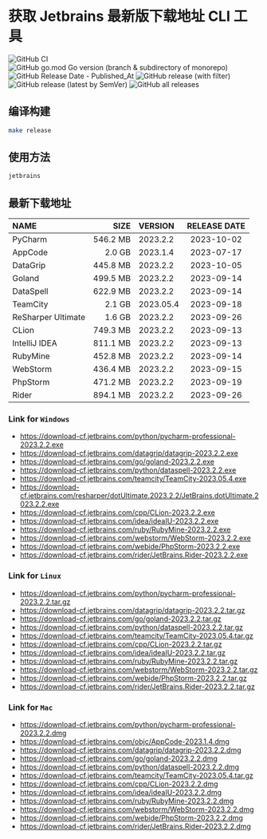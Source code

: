 # 获取 Jetbrains 最新版下载地址 CLI 工具

![GitHub CI](https://github.com/designinlife/jetbrains/actions/workflows/ci.yml/badge.svg)
![GitHub go.mod Go version (branch & subdirectory of monorepo)](https://img.shields.io/github/go-mod/go-version/designinlife/jetbrains/master)
![GitHub Release Date - Published_At](https://img.shields.io/github/release-date/designinlife/jetbrains)
![GitHub release (with filter)](https://img.shields.io/github/v/release/designinlife/jetbrains)
![GitHub release (latest by SemVer)](https://img.shields.io/github/downloads/designinlife/jetbrains/v1.1.6/total)
![GitHub all releases](https://img.shields.io/github/downloads/designinlife/jetbrains/total)

## 编译构建

```bash
make release
```

## 使用方法

```bash
jetbrains
```

## 最新下载地址

| NAME | SIZE | VERSION | RELEASE DATE |
| :-- | --: | :-- | :--: |
| PyCharm | 546.2 MB | 2023.2.2 | 2023-10-02 |
| AppCode | 2.0 GB | 2023.1.4 | 2023-07-17 |
| DataGrip | 445.8 MB | 2023.2.2 | 2023-10-05 |
| Goland | 499.5 MB | 2023.2.2 | 2023-09-14 |
| DataSpell | 622.9 MB | 2023.2.2 | 2023-09-14 |
| TeamCity | 2.1 GB | 2023.05.4 | 2023-09-18 |
| ReSharper Ultimate | 1.6 GB | 2023.2.2 | 2023-09-26 |
| CLion | 749.3 MB | 2023.2.2 | 2023-09-13 |
| IntelliJ IDEA | 811.1 MB | 2023.2.2 | 2023-09-13 |
| RubyMine | 452.8 MB | 2023.2.2 | 2023-09-14 |
| WebStorm | 436.4 MB | 2023.2.2 | 2023-09-15 |
| PhpStorm | 471.2 MB | 2023.2.2 | 2023-09-19 |
| Rider | 894.1 MB | 2023.2.2 | 2023-09-26 |

### Link for `Windows`

* <https://download-cf.jetbrains.com/python/pycharm-professional-2023.2.2.exe>
* <https://download-cf.jetbrains.com/datagrip/datagrip-2023.2.2.exe>
* <https://download-cf.jetbrains.com/go/goland-2023.2.2.exe>
* <https://download-cf.jetbrains.com/python/dataspell-2023.2.2.exe>
* <https://download-cf.jetbrains.com/teamcity/TeamCity-2023.05.4.exe>
* <https://download-cf.jetbrains.com/resharper/dotUltimate.2023.2.2/JetBrains.dotUltimate.2023.2.2.exe>
* <https://download-cf.jetbrains.com/cpp/CLion-2023.2.2.exe>
* <https://download-cf.jetbrains.com/idea/ideaIU-2023.2.2.exe>
* <https://download-cf.jetbrains.com/ruby/RubyMine-2023.2.2.exe>
* <https://download-cf.jetbrains.com/webstorm/WebStorm-2023.2.2.exe>
* <https://download-cf.jetbrains.com/webide/PhpStorm-2023.2.2.exe>
* <https://download-cf.jetbrains.com/rider/JetBrains.Rider-2023.2.2.exe>

### Link for `Linux`

* <https://download-cf.jetbrains.com/python/pycharm-professional-2023.2.2.tar.gz>
* <https://download-cf.jetbrains.com/datagrip/datagrip-2023.2.2.tar.gz>
* <https://download-cf.jetbrains.com/go/goland-2023.2.2.tar.gz>
* <https://download-cf.jetbrains.com/python/dataspell-2023.2.2.tar.gz>
* <https://download-cf.jetbrains.com/teamcity/TeamCity-2023.05.4.tar.gz>
* <https://download-cf.jetbrains.com/cpp/CLion-2023.2.2.tar.gz>
* <https://download-cf.jetbrains.com/idea/ideaIU-2023.2.2.tar.gz>
* <https://download-cf.jetbrains.com/ruby/RubyMine-2023.2.2.tar.gz>
* <https://download-cf.jetbrains.com/webstorm/WebStorm-2023.2.2.tar.gz>
* <https://download-cf.jetbrains.com/webide/PhpStorm-2023.2.2.tar.gz>
* <https://download-cf.jetbrains.com/rider/JetBrains.Rider-2023.2.2.tar.gz>

### Link for `Mac`

* <https://download-cf.jetbrains.com/python/pycharm-professional-2023.2.2.dmg>
* <https://download-cf.jetbrains.com/objc/AppCode-2023.1.4.dmg>
* <https://download-cf.jetbrains.com/datagrip/datagrip-2023.2.2.dmg>
* <https://download-cf.jetbrains.com/go/goland-2023.2.2.dmg>
* <https://download-cf.jetbrains.com/python/dataspell-2023.2.2.dmg>
* <https://download-cf.jetbrains.com/teamcity/TeamCity-2023.05.4.tar.gz>
* <https://download-cf.jetbrains.com/cpp/CLion-2023.2.2.dmg>
* <https://download-cf.jetbrains.com/idea/ideaIU-2023.2.2.dmg>
* <https://download-cf.jetbrains.com/ruby/RubyMine-2023.2.2.dmg>
* <https://download-cf.jetbrains.com/webstorm/WebStorm-2023.2.2.dmg>
* <https://download-cf.jetbrains.com/webide/PhpStorm-2023.2.2.dmg>
* <https://download-cf.jetbrains.com/rider/JetBrains.Rider-2023.2.2.dmg>
